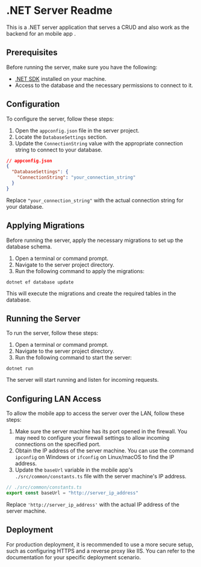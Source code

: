 # .NET Server Readme

This is a .NET server application that serves a CRUD and also work as the backend for an mobile app .

## Prerequisites

Before running the server, make sure you have the following:

- [.NET SDK](https://dotnet.microsoft.com/download) installed on your machine.
- Access to the database and the necessary permissions to connect to it.

## Configuration

To configure the server, follow these steps:

1. Open the `appconfig.json` file in the server project.
2. Locate the `DatabaseSettings` section.
3. Update the `ConnectionString` value with the appropriate connection string to connect to your database.

```json
// appconfig.json
{
  "DatabaseSettings": {
    "ConnectionString": "your_connection_string"
  }
}
```

Replace `"your_connection_string"` with the actual connection string for your database.

## Applying Migrations

Before running the server, apply the necessary migrations to set up the database schema.

1. Open a terminal or command prompt.
2. Navigate to the server project directory.
3. Run the following command to apply the migrations:

```shell
dotnet ef database update
```

This will execute the migrations and create the required tables in the database.

## Running the Server

To run the server, follow these steps:

1. Open a terminal or command prompt.
2. Navigate to the server project directory.
3. Run the following command to start the server:

```shell
dotnet run
```

The server will start running and listen for incoming requests.

## Configuring LAN Access

To allow the mobile app to access the server over the LAN, follow these steps:

1. Make sure the server machine has its port opened in the firewall. You may need to configure your firewall settings to allow incoming connections on the specified port.
2. Obtain the IP address of the server machine. You can use the command `ipconfig` on Windows or `ifconfig` on Linux/macOS to find the IP address.
3. Update the `baseUrl` variable in the mobile app's `./src/common/constants.ts` file with the server machine's IP address.

```typescript
// ./src/common/constants.ts
export const baseUrl = "http://server_ip_address"
```

Replace `'http://server_ip_address'` with the actual IP address of the server machine.

## Deployment

For production deployment, it is recommended to use a more secure setup, such as configuring HTTPS and a reverse proxy like IIS. You can refer to the documentation for your specific deployment scenario.
